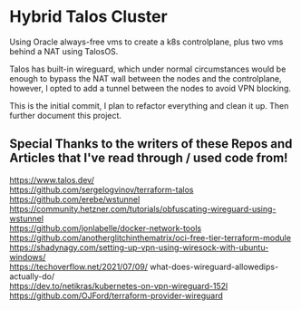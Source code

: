 # Hybrid Talos Cluster
Using Oracle always-free vms to create a k8s controlplane, plus two vms behind a NAT using TalosOS.

Talos has built-in wireguard, which under normal circumstances would be enough to bypass the NAT wall between the nodes and the controlplane, however, I opted to add a tunnel between the nodes to avoid VPN blocking.

This is the initial commit, I plan to refactor everything and clean it up. Then further document this project.


## Special Thanks to the writers of these Repos and Articles that I've read through / used code from!
https://www.talos.dev/  
https://github.com/sergelogvinov/terraform-talos  
https://github.com/erebe/wstunnel  
https://community.hetzner.com/tutorials/obfuscating-wireguard-using-wstunnel  
https://github.com/jonlabelle/docker-network-tools  
https://github.com/anotherglitchinthematrix/oci-free-tier-terraform-module  
https://shadynagy.com/setting-up-vpn-using-wiresock-with-ubuntu-windows/  
https://techoverflow.net/2021/07/09/  what-does-wireguard-allowedips-actually-do/  
https://dev.to/netikras/kubernetes-on-vpn-wireguard-152l  
https://github.com/OJFord/terraform-provider-wireguard  